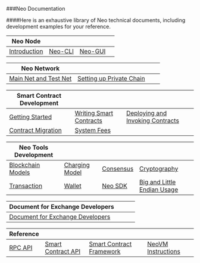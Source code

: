 ###Neo Documentation

####Here is an exhaustive library of Neo technical documents, including development examples for your reference.

| Neo Node | | | |
| ------------------------------------ | ------------------------------ | ---------------------------- | ---------------------------------------------- |
| [Introduction](node/introduction.md) | [Neo-CLI](node/cli/setup.md) | [Neo-GUI](node/gui/install.md) |  |

| Neo Network | | | |
| ------------------------------------------- | ---------------------------------------------------------- | ---------------------------------------------- | ---- |
| [Main Net and Test Net](network/testnet.md) | [Setting up Private Chain ](network/private-chain/solo.md) |  |      |

| Smart Contract Development | | | |
| ---------------------------------------------------- | ------------------------------------------------------------ | --------------------------------------------- | ------------------------------------------------------- |
| [Getting Started](sc/gettingstarted/introduction.md) | [Writing Smart Contracts](sc/write/basics.md) | [Deploying and Invoking Contracts](sc/deploy/deploy.md) |  |
| [Contract Migration](sc/migrate.md) | [System Fees](sc/fees.md)                     |                      |              |

| Neo Tools Development | | | |
| ------------------------------------------------------------ | ------------------------------------------------------------ | ------------------------------------------------------- | ---------------------------------------------- |
| [Blockchain Models](tooldev/concept/blockchain/block.md)     | [Charging Model](tooldev/concept/charging_model.md)          | [Consensus](tooldev/consensus/consensus_algorithm.md) | [Cryptography](tooldev/concept/cryptography/encode_algorithm.md) |
| [Transaction](tooldev/transaction/transaction.md)        | [Wallet](tooldev/wallets.md)                             | [Neo SDK](tooldev/sdk/introduction.md) | [Big and Little Endian Usage](tooldev/concept/endian.md) |

| Document for Exchange Developers | | | |
| ----------------------------------------------- | ---- | ---- | ---- |
| [Document for Exchange Developers](exchange/general.md) |      |      |      |

| Reference  | | | |
| ---------------------------------------------- | -------------------------------------------- | ------------------------------------------------- | ----------------------------------------------------------- |
| [RPC API](reference/rpc/latest-version/api.md) | [Smart Contract API](reference/scapi/api.md) | [Smart Contract Framework](reference/scapi/fw.md) | [NeoVM Instructions](reference/Neo_vm.md) |

<link href="index.css" rel="stylesheet" />